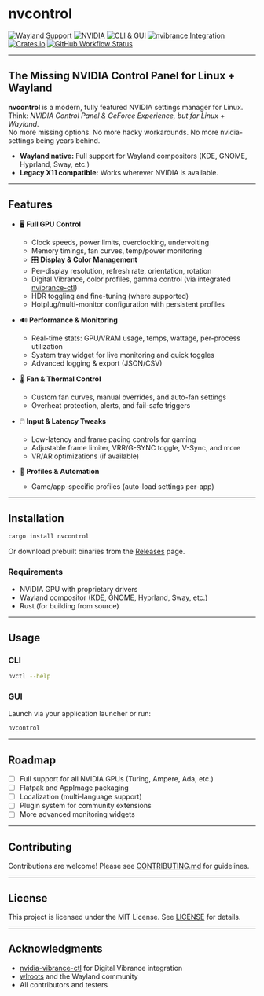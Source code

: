 # nvcontrol

[![Wayland Support](https://img.shields.io/badge/Wayland-Ready-brightgreen?logo=wayland)](https://wayland.freedesktop.org/)
[![NVIDIA](https://img.shields.io/badge/NVIDIA-Supported-brightgreen?logo=nvidia)](https://nvidia.com)
[![CLI & GUI](https://img.shields.io/badge/CLI_%2B_GUI-Full_Featured-blueviolet)](#features)
[![nvibrance Integration](https://img.shields.io/badge/nvibrance-Integrated-ff69b4)](https://github.com/juv/nvidia-vibrance-ctl)
[![Crates.io](https://img.shields.io/crates/v/nvcontrol)](https://crates.io/crates/nvcontrol)
[![GitHub Workflow Status](https://img.shields.io/github/actions/workflow/status/youruser/nvcontrol/ci.yml?branch=main)](https://github.com/youruser/nvcontrol/actions)

---

## The Missing NVIDIA Control Panel for Linux + Wayland

**nvcontrol** is a modern, fully featured NVIDIA settings manager for Linux.  
Think: _NVIDIA Control Panel & GeForce Experience, but for Linux + Wayland_.  
No more missing options. No more hacky workarounds. No more nvidia-settings being years behind.

- **Wayland native:** Full support for Wayland compositors (KDE, GNOME, Hyprland, Sway, etc.)
- **Legacy X11 compatible:** Works wherever NVIDIA is available.

---

## Features

- 🖥️ **Full GPU Control**  
  - Clock speeds, power limits, overclocking, undervolting
  - Memory timings, fan curves, temp/power monitoring
  - 🎛️ **Display & Color Management**
  - Per-display resolution, refresh rate, orientation, rotation
  - Digital Vibrance, color profiles, gamma control (via integrated [nvibrance-ctl](https://github.com/juv/nvidia-vibrance-ctl))
  - HDR toggling and fine-tuning (where supported)
  - Hotplug/multi-monitor configuration with persistent profiles

- 🔊 **Performance & Monitoring**
  - Real-time stats: GPU/VRAM usage, temps, wattage, per-process utilization
  - System tray widget for live monitoring and quick toggles
  - Advanced logging & export (JSON/CSV)

- 🌡️ **Fan & Thermal Control**
  - Custom fan curves, manual overrides, and auto-fan settings
  - Overheat protection, alerts, and fail-safe triggers

- 🖱️ **Input & Latency Tweaks**
  - Low-latency and frame pacing controls for gaming
  - Adjustable frame limiter, VRR/G-SYNC toggle, V-Sync, and more
  - VR/AR optimizations (if available)

- 🧩 **Profiles & Automation**
  - Game/app-specific profiles (auto-load settings per-app)

---

## Installation

```sh
cargo install nvcontrol
```

Or download prebuilt binaries from the [Releases](https://github.com/youruser/nvcontrol/releases) page.

### Requirements

- NVIDIA GPU with proprietary drivers
- Wayland compositor (KDE, GNOME, Hyprland, Sway, etc.)
- Rust (for building from source)

---

## Usage

### CLI

```sh
nvctl --help
```

### GUI

Launch via your application launcher or run:

```sh
nvcontrol
```

---

## Roadmap

- [ ] Full support for all NVIDIA GPUs (Turing, Ampere, Ada, etc.)
- [ ] Flatpak and AppImage packaging
- [ ] Localization (multi-language support)
- [ ] Plugin system for community extensions
- [ ] More advanced monitoring widgets

---

## Contributing

Contributions are welcome! Please see [CONTRIBUTING.md](CONTRIBUTING.md) for guidelines.

---

## License

This project is licensed under the MIT License. See [LICENSE](LICENSE) for details.

---

## Acknowledgments

- [nvidia-vibrance-ctl](https://github.com/Tremeschin/nVibrant) for Digital Vibrance integration
- [wlroots](https://gitlab.freedesktop.org/wlroots/wlroots) and the Wayland community
- All contributors and testers

